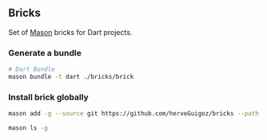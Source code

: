 ## Bricks

Set of [Mason](https://github.com/felangel/mason/tree/master/packages/mason_cli) bricks for Dart projects.

### Generate a bundle

```bash
# Dart Bundle
mason bundle -t dart ./bricks/brick
```

### Install brick globally

```bash
mason add -g --source git https://github.com/herveGuigoz/bricks --path bricks/_ChangeMe_

mason ls -g
```
